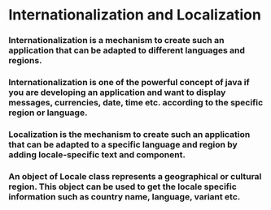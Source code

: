 # Internationalization and Localization

### Internationalization is a mechanism to create such an application that can be adapted to different languages and regions.

### Internationalization is one of the powerful concept of java if you are developing an application and want to display messages, currencies, date, time etc. according to the specific region or language.

### Localization is the mechanism to create such an application that can be adapted to a specific language and region by adding locale-specific text and component.

### An object of Locale class represents a geographical or cultural region. This object can be used to get the locale specific information such as country name, language, variant etc.
